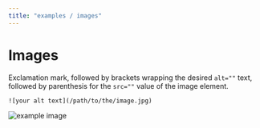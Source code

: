 ```yaml
---
title: "examples / images"
---
```


# Images

Exclamation mark, followed by brackets wrapping the desired `alt=""` text,
followed by parenthesis for the `src=""` value of the image element.

    ![your alt text](/path/to/the/image.jpg)

![example image](//unsplash.it/800/480/?random&1)


